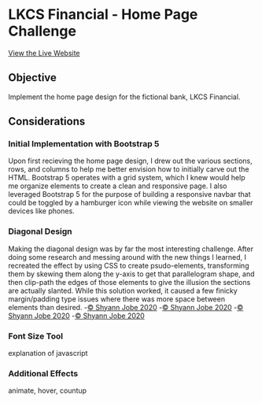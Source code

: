 # LKCS Financial - Home Page Challenge
[View the Live Website](https://shyann-lkcs.netlify.app)

## Objective
Implement the home page design for the fictional bank, LKCS Financial.

## Considerations
### Initial Implementation with Bootstrap 5

Upon first recieving the home page design, I drew out the various sections, rows, and columns to help me better envision 
how to initially carve out the HTML. Bootstrap 5 operates with a grid system, which I knew would help me organize elements to create 
a clean and responsive page. I also leveraged Bootstrap 5 for the purpose of building a responsive navbar that could be toggled by a 
hamburger icon while viewing the website on smaller devices like phones.

### Diagonal Design

Making the diagonal design was by far the most interesting challenge. After doing some research and messing around with the new things I learned, 
I recreated the effect by using CSS to create psudo-elements, transforming them by skewing them along the y-axis to get that parallelogram shape, 
and then clip-path the edges of those elements to give the illusion the sections are actually slanted. While this solution worked, it caused a few 
finicky margin/padding type issues where there was more space between elements than desired.
  -[© Shyann Jobe 2020](https://shyann.netlify.app)
  -[© Shyann Jobe 2020](https://shyann.netlify.app)
  -[© Shyann Jobe 2020](https://shyann.netlify.app)
  -[© Shyann Jobe 2020](https://shyann.netlify.app)

### Font Size Tool

explanation of javascript

### Additional Effects

animate, hover, countup
